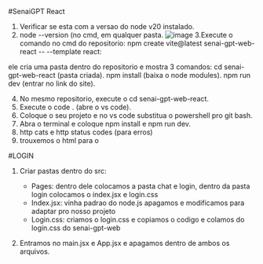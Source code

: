 #SenaiGPT React

1. Verificar se esta com a versao do node v20 instalado.
2. node --version (no cmd, em qualquer pasta.
   ![image](https://github.com/user-attachments/assets/c3244bf6-8e82-46f7-87d1-9bf8c0e0f719)
3.Execute o comando no cmd do repositorio: npm create vite@latest senai-gpt-web-react -- --template react:

ele cria uma pasta dentro do repositorio e mostra 3 comandos: cd senai-gpt-web-react (pasta criada).
npm install (baixa o node modules).
npm run dev (entrar no link do site).

4. No mesmo repositorio, execute o cd senai-gpt-web-react.
5. Execute o code . (abre o vs code).
6. Coloque o seu projeto e no vs code substitua o powershell pro git bash.
7. Abra o terminal e coloque npm install e npm run dev.
8. http cats e http status codes (para erros)
9. trouxemos o html para o


#LOGIN 
1. Criar pastas dentro do src:
   - Pages: dentro dele colocamos a pasta chat e login, dentro da pasta login colocamos o index.jsx e login.css
   - Index.jsx: vinha padrao do node.js apagamos e modificamos para adaptar pro nosso projeto
   - Login.css: criamos o login.css e copiamos o codigo e colamos do login.css do senai-gpt-web

2. Entramos no main.jsx e App.jsx e apagamos dentro de ambos os arquivos.
